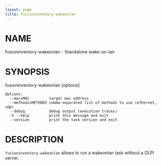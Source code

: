 ```yaml
---
layout: page
title: fusioninventory-wakeonlan
---
```


# NAME

fusioninventory-wakeonlan - Standalone wake-on-lan

# SYNOPSIS

fusioninventory-wakeonlan \[options\]

    Options:
      --mac=MAC         target mac address
      --methods=METHODS comma-separated list of methods to use (ethernet, udp)
      --debug           debug output (execution traces)
      -h --help         print this message and exit
      --version         print the task version and exit

# DESCRIPTION

`fusioninventory-wakeonlan` allows to run a wakeonlan task without a GLPI
server.
